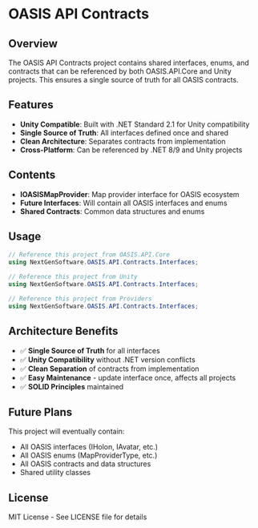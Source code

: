 # OASIS API Contracts

## Overview
The OASIS API Contracts project contains shared interfaces, enums, and contracts that can be referenced by both OASIS.API.Core and Unity projects. This ensures a single source of truth for all OASIS contracts.

## Features
- **Unity Compatible**: Built with .NET Standard 2.1 for Unity compatibility
- **Single Source of Truth**: All interfaces defined once and shared
- **Clean Architecture**: Separates contracts from implementation
- **Cross-Platform**: Can be referenced by .NET 8/9 and Unity projects

## Contents
- **IOASISMapProvider**: Map provider interface for OASIS ecosystem
- **Future Interfaces**: Will contain all OASIS interfaces and enums
- **Shared Contracts**: Common data structures and enums

## Usage
```csharp
// Reference this project from OASIS.API.Core
using NextGenSoftware.OASIS.API.Contracts.Interfaces;

// Reference this project from Unity
using NextGenSoftware.OASIS.API.Contracts.Interfaces;

// Reference this project from Providers
using NextGenSoftware.OASIS.API.Contracts.Interfaces;
```

## Architecture Benefits
- ✅ **Single Source of Truth** for all interfaces
- ✅ **Unity Compatibility** without .NET version conflicts
- ✅ **Clean Separation** of contracts from implementation
- ✅ **Easy Maintenance** - update interface once, affects all projects
- ✅ **SOLID Principles** maintained

## Future Plans
This project will eventually contain:
- All OASIS interfaces (IHolon, IAvatar, etc.)
- All OASIS enums (MapProviderType, etc.)
- All OASIS contracts and data structures
- Shared utility classes

## License
MIT License - See LICENSE file for details
